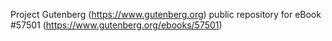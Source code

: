 Project Gutenberg (https://www.gutenberg.org) public repository for
eBook #57501 (https://www.gutenberg.org/ebooks/57501)
